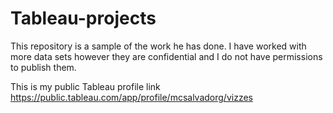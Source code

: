 # Tableau-projects
This repository is a sample of the work he has done.  I have worked with more data sets however they are confidential and I do not have permissions to publish them.

This is my public Tableau profile link
https://public.tableau.com/app/profile/mcsalvadorg/vizzes

